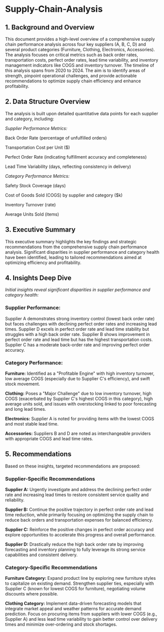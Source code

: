 # Supply-Chain-Analysis

## 1. Background and Overview
This document provides a high-level overview of a comprehensive supply chain performance analysis across four key suppliers (A, B, C, D) and several product categories (Furniture, Clothing, Electronics, Accessories). The analysis focuses on critical metrics such as back order rates, transportation costs, perfect order rates, lead time variability, and inventory management indicators like COGS and inventory turnover. The timeline of this analysis spans from 2020 to 2024. The aim is to identify areas of strength, pinpoint operational challenges, and provide actionable recommendations to optimize supply chain efficiency and enhance profitability.

## 2. Data Structure Overview
The analysis is built upon detailed quantitative data points for each supplier and category, including:

*Supplier Performance Metrics:*

Back Order Rate (percentage of unfulfilled orders)

Transportation Cost per Unit ($)

Perfect Order Rate (indicating fulfillment accuracy and completeness)

Lead Time Variability (days, reflecting consistency in delivery)

*Category Performance Metrics:*

Safety Stock Coverage (days)

Cost of Goods Sold (COGS) by supplier and category ($k)

Inventory Turnover (rate)

Average Units Sold (items)

## 3. Executive Summary
This executive summary highlights the key findings and strategic recommendations from the comprehensive supply chain performance analysis. Significant disparities in supplier performance and category health have been identified, leading to tailored recommendations aimed at optimizing efficiency and profitability.

## 4. Insights Deep Dive
*Initial insights reveal significant disparities in supplier performance and category health:*

### Supplier Performance: 
Supplier A demonstrates strong inventory control (lowest back order rate) but faces challenges with declining perfect order rates and increasing lead times. Supplier D excels in perfect order rate and lead time stability but struggles with a high back order rate. Supplier B shows improvement in perfect order rate and lead time but has the highest transportation costs. Supplier C has a moderate back-order rate and improving perfect order accuracy.

### Category Performance:

**Furniture:** Identified as a "Profitable Engine" with high inventory turnover, low average COGS (especially due to Supplier C's efficiency), and swift stock movement.

**Clothing:** Poses a "Major Challenge" due to low inventory turnover, high COGS (exacerbated by Supplier C's highest COGS in this category), high average units sold, and issues with overstocking linked to poor forecasting and long lead times.

**Electronics:** Supplier A is noted for providing items with the lowest COGS and most stable lead time.

**Accessories:** Suppliers B and D are noted as interchangeable providers with appropriate COGS and lead time rates.

## 5. Recommendations
Based on these insights, targeted recommendations are proposed:

### Supplier-Specific Recommendations
**Supplier A:** Urgently investigate and address the declining perfect order rate and increasing lead times to restore consistent service quality and reliability.

**Supplier B:** Continue the positive trajectory in perfect order rate and lead time reduction, while primarily focusing on optimizing the supply chain to reduce back orders and transportation expenses for balanced efficiency.

**Supplier C:** Reinforce the positive changes in perfect order accuracy and explore opportunities to accelerate this progress and overall performance.

**Supplier D:** Drastically reduce the high back order rate by improving forecasting and inventory planning to fully leverage its strong service capabilities and consistent delivery.

### Category-Specific Recommendations
**Furniture Category:** Expand product line by exploring new furniture styles to capitalize on existing demand. Strengthen supplier ties, especially with Supplier C (known for lowest COGS for furniture), negotiating volume discounts where possible.

**Clothing Category:** Implement data-driven forecasting models that integrate market appeal and weather patterns for accurate demand prediction. Focus on procuring items from suppliers with lower COGS (e.g., Supplier A) and less lead time variability to gain better control over delivery times and minimize over-ordering and stock shortages.

